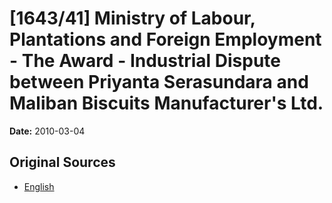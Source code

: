 # [1643/41] Ministry of Labour, Plantations and Foreign Employment - The Award - Industrial Dispute between Priyanta Serasundara and Maliban Biscuits Manufacturer's Ltd.

**Date:** 2010-03-04

## Original Sources

- [English](https://documents.gov.lk/view/extra-gazettes/2010/3/1643-41_E.pdf)
